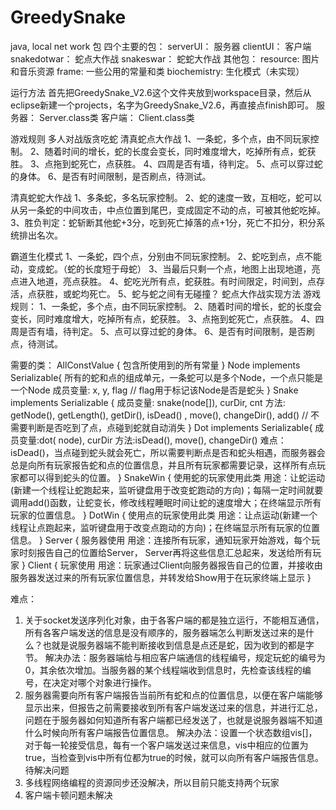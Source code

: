 # GreedySnake
java, local net work
	包
四个主要的包：
serverUI： 服务器
clientUI： 客户端
snakedotwar： 蛇点大作战
snakeswar： 蛇蛇大作战
其他包：
resource:  图片和音乐资源
frame: 一些公用的常量和类
biochemistry: 生化模式（未实现）

运行方法
首先把GreedySnake_V2.6这个文件夹放到workspace目录，然后从eclipse新建一个projects，名字为GreedySnake_V2.6，再直接点finish即可。
服务器： Server.class类
客户端： Client.class类

游戏规则
多人对战版贪吃蛇
清真蛇点大作战
1、一条蛇，多个点，由不同玩家控制。
2、随着时间的增长，蛇的长度会变长，同时难度增大，吃掉所有点，蛇获胜。
3、点拖到蛇死亡，点获胜。
4、四周是否有墙，待判定。
5、点可以穿过蛇的身体。
6、是否有时间限制，是否刷点，待测试。

清真蛇蛇大作战
1、多条蛇，多名玩家控制。
2、蛇的速度一致，互相吃，蛇可以从另一条蛇的中间攻击，中点位置到尾巴，变成固定不动的点，可被其他蛇吃掉。
3、胜负判定：蛇斩断其他蛇+3分，吃到死亡掉落的点+1分，死亡不扣分，积分系统排出名次。

霸道生化模式
1、一条蛇，四个点，分别由不同玩家控制。
2、蛇吃到点，点不能动，变成蛇。（蛇的长度短于母蛇）
3、当最后只剩一个点，地图上出现地道，亮点进入地道，亮点获胜。
4、蛇吃光所有点，蛇获胜。有时间限定，时间到，点存活，点获胜，或蛇均死亡。
5、蛇与蛇之间有无碰撞？
蛇点大作战实现方法
游戏规则：
1、一条蛇，多个点，由不同玩家控制。
2、随着时间的增长，蛇的长度会变长，同时难度增大，吃掉所有点，蛇获胜。
3、点拖到蛇死亡，点获胜。
4、四周是否有墙，待判定。
5、点可以穿过蛇的身体。
6、是否有时间限制，是否刷点，待测试。

需要的类：
	AllConstValue {
		包含所使用到的所有常量
}
	Node implements Serializable{
所有的蛇和点的组成单元，一条蛇可以是多个Node，一个点只能是一个Node
成员变量: x, y, flag   // flag用于标记该Node是否是蛇头
}
Snake implements Serializable {
	成员变量: snake(node[]), curDir, cnt
	方法: getNode(), getLength(), getDir(), isDead() , move(), changeDir(), add()  // 不需要判断是否吃到了点，点碰到蛇就自动消失
}
Dot implements Serializable{
	成员变量:dot( node), curDir
	方法:isDead(), move(), changeDir()
	难点：isDead()，当点碰到蛇头就会死亡，所以需要判断点是否和蛇头相遇，而服务器会总是向所有玩家报告蛇和点的位置信息，并且所有玩家都需要记录，这样所有点玩家都可以得到蛇头的位置。
}
SnakeWin {
	使用蛇的玩家使用此类
	用途：让蛇运动(新建一个线程让蛇跑起来，监听键盘用于改变蛇跑动的方向)；每隔一定时间就要调用add()函数，让蛇变长，修改线程睡眠时间让蛇的速度增大；在终端显示所有玩家的位置信息。
}
DotWin {
	使用点的玩家使用此类
	用途：让点运动(新建一个线程让点跑起来，监听键盘用于改变点跑动的方向)；在终端显示所有玩家的位置信息。
}
Server {
	服务器使用
		用途：连接所有玩家，通知玩家开始游戏，每个玩家时刻报告自己的位置给Server，
Server再将这些信息汇总起来，发送给所有玩家
}
Client {
	玩家使用
用途：玩家通过Client向服务器报告自己的位置，并接收由服务器发送过来的所有玩家位置信息，并转发给Show用于在玩家终端上显示
}

难点：
1.	关于socket发送序列化对象，由于各客户端的都是独立运行，不能相互通信，所有各客户端发送的信息是没有顺序的，服务器端怎么判断发送过来的是什么？也就是说服务器端不能判断接收到信息是点还是蛇，因为收到的都是字节。
解决办法：服务器端给与相应客户端通信的线程编号，规定玩蛇的编号为0，其余依次增加。当服务器的某个线程端收到信息时，先检查该线程的编号，在决定对哪个对象进行操作。
2.	服务器需要向所有客户端报告当前所有蛇和点的位置信息，以便在客户端能够显示出来，但报告之前需要接收到所有客户端发送过来的信息，并进行汇总，问题在于服务器如何知道所有客户端都已经发送了，也就是说服务器端不知道什么时候向所有客户端报告位置信息。
解决办法：设置一个状态数组vis[]，对于每一轮接受信息，每有一个客户端发送过来信息，vis中相应的位置为true，当检查到vis中所有位都为true的时候，就可以向所有客户端报告信息。
待解决问题
1.	多线程网络编程的资源同步还没解决，所以目前只能支持两个玩家
2.	客户端卡顿问题未解决


